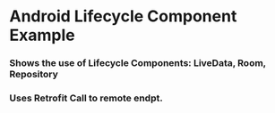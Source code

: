 # Android Lifecycle Component Example

### Shows the use of Lifecycle Components: LiveData, Room, Repository
### Uses Retrofit Call to remote endpt.
